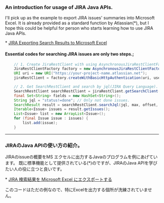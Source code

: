 ### An introduction for usage of JIRA Java APIs. 

I'll pick up as the example to export JIRA issues' summaries into Microsoft Excel. 
It is already provided as a standard function by Atlassian(*), but I hope this could be helpful for person who starts learning how to use JIRA Java APIs.

\* [JIRA Exporting Search Results to Microsoft Excel](https://confluence.atlassian.com/jira064/exporting-search-results-to-microsoft-excel-720416693.html)

#### Essential codes for searching JIRA issues are only two steps.;

```java
    // 1. Create JiraRestClient with using AsynchronousJiraRestClientFactory.
    JiraRestClientFactory factory = new AsynchronousJiraRestClientFactory();
    URI uri = new URI("https://your-project-name.atlassian.net");
    jiraRestClient = factory.createWithBasicHttpAuthentication(uri, userName, password);

    // 2. Get SearchRestClient and search by jql(JIRA Query Language).
    SearchRestClient searchRestClient = jiraRestClient.getSearchClient();
    final Set<String> fields = new HashSet<String>();
    String jql = "status!=done"; // Only not done issues.
    SearchResult result = searchRestClient.searchJql(jql, max, offset, fields).claim();
    Iterable<Issue> issues = result.getIssues();
    List<Issue> list = new ArrayList<Issue>();
    for (final Issue issue : issues) {
        list.add(issue);
    }
```

----

### JIRAのJava APIの使い方の紹介。

JIRAのissueの概要をMS エクセルに出力するJavaのプログラムを例にあげています。
既に標準機能として提供されている(*)のですが、JIRAのJava APIを学びたい人の役に立つと良いです。

\* [JIRA 検索結果を Microsoft Excel にエクスポートする](https://ja.confluence.atlassian.com/jira063/exporting-search-results-to-microsoft-excel-683542534.html)

このコードはただの例なので、特にExcelを出力する個所が洗練されていません。
